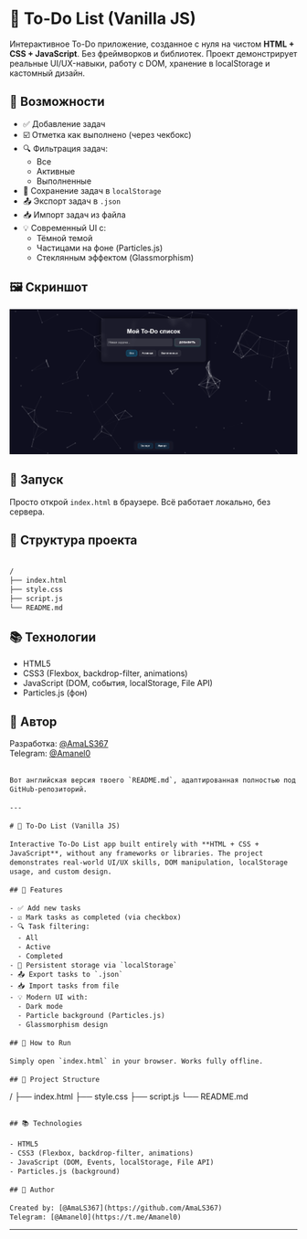 # 📝 To-Do List (Vanilla JS)

Интерактивное To-Do приложение, созданное с нуля на чистом **HTML + CSS + JavaScript**. Без фреймворков и библиотек. Проект демонстрирует реальные UI/UX-навыки, работу с DOM, хранение в localStorage и кастомный дизайн.

## 🔧 Возможности

- ✅ Добавление задач
- ☑️ Отметка как выполнено (через чекбокс)
- 🔍 Фильтрация задач:
  - Все
  - Активные
  - Выполненные
- 💾 Сохранение задач в `localStorage`
- 📤 Экспорт задач в `.json`
- 📥 Импорт задач из файла
- 💡 Современный UI с:
  - Тёмной темой
  - Частицами на фоне (Particles.js)
  - Стеклянным эффектом (Glassmorphism)

## 🖼 Скриншот

![Скриншот](screenshot.png)

## 🚀 Запуск

Просто открой `index.html` в браузере. Всё работает локально, без сервера.

## 📁 Структура проекта

```

/
├── index.html
├── style.css
├── script.js
└── README.md

```

## 📚 Технологии

- HTML5
- CSS3 (Flexbox, backdrop-filter, animations)
- JavaScript (DOM, события, localStorage, File API)
- Particles.js (фон)


## 📌 Автор

Разработка: [@AmaLS367](https://github.com/AmaLS367)  
Telegram: [@Amanel0](https://t.me/твой_ник)
```

Вот английская версия твоего `README.md`, адаптированная полностью под GitHub-репозиторий.

---

# 📝 To-Do List (Vanilla JS)

Interactive To-Do List app built entirely with **HTML + CSS + JavaScript**, without any frameworks or libraries. The project demonstrates real-world UI/UX skills, DOM manipulation, localStorage usage, and custom design.

## 🔧 Features

- ✅ Add new tasks
- ☑️ Mark tasks as completed (via checkbox)
- 🔍 Task filtering:
  - All
  - Active
  - Completed
- 💾 Persistent storage via `localStorage`
- 📤 Export tasks to `.json`
- 📥 Import tasks from file
- 💡 Modern UI with:
  - Dark mode
  - Particle background (Particles.js)
  - Glassmorphism design

## 🚀 How to Run

Simply open `index.html` in your browser. Works fully offline.

## 📁 Project Structure

```

/
├── index.html
├── style.css
├── script.js
└── README.md

```

## 📚 Technologies

- HTML5
- CSS3 (Flexbox, backdrop-filter, animations)
- JavaScript (DOM, Events, localStorage, File API)
- Particles.js (background)

## 📌 Author

Created by: [@AmaLS367](https://github.com/AmaLS367)  
Telegram: [@Amanel0](https://t.me/Amanel0)
```

---

